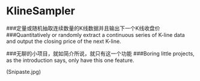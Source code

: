 # KlineSampler

###定量或随机抽取连续数量的K线数据并且输出下一个K线收盘价
###Quantitatively or randomly extract a continuous series of K-line data and output the closing price of the next K-line.

###无聊的小项目，就如简介所说，就只有这一个功能
###Boring little projects, as the introduction says, only have this one feature.

(Snipaste.jpg)
